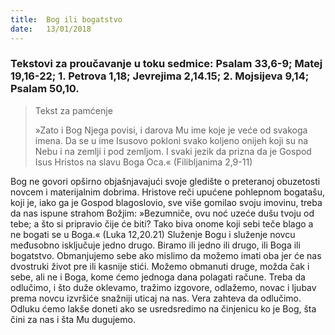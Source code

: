 ```yaml
---
title:  Bog ili bogatstvo
date:   13/01/2018
---
```


### Tekstovi za proučavanje u toku sedmice: Psalam 33,6-9; Matej 19,16-22; 1. Petrova 1,18; Jevrejima 2,14.15; 2. Mojsijeva 9,14; Psalam 50,10.

> <p>Tekst za pamćenje</p>
> »Zato i Bog Njega povisi, i darova Mu ime koje je veće od svakoga imena. Da se u ime Isusovo pokloni svako koljeno onijeh koji su na Nebu i na zemlji i pod zemljom. I svaki jezik da prizna da je Gospod Isus Hristos na slavu Boga Oca.« (Filibljanima 2,9-11)

Bog ne govori opširno objašnjavajući svoje gledište o preteranoj obuzetosti novcem i materijalnim dobrima. Hristove reči upućene pohlepnom bogatašu, koji je, iako ga je Go­spod blagoslovio, sve više gomilao svoju imovinu, treba da nas ispune strahom Božjim: »Bezumniče, ovu noć uzeće dušu tvoju od tebe; a što si pripravio čije će biti? Tako biva onome koji sebi teče blago a ne bogati se u Boga.« (Luka 12,20.21)
Služenje Bogu i služenje novcu međusobno isključuje jedno drugo. Biramo ili jedno ili drugo, ili Boga ili bogatstvo. Obmanjujemo sebe ako mislimo da možemo imati oba jer će nas dvostruki život pre ili kasnije stići. Možemo obmanuti druge, možda čak i sebe, ali ne i Boga, kome ćemo jednoga dana polagati račune.
Treba da odlučimo, i što duže oklevamo, tražimo izgovore, odlažemo, novac i ljubav prema novcu izvršiće snažniji uticaj na nas. Vera zahteva da odlučimo.
Odluku ćemo lakše doneti ako se usredsredimo na činjenicu ko je Bog, šta čini za nas i šta Mu dugujemo.
